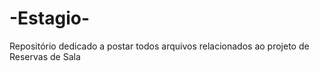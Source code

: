 # -Estagio-
Repositório dedicado a postar todos arquivos relacionados ao projeto de Reservas de Sala
